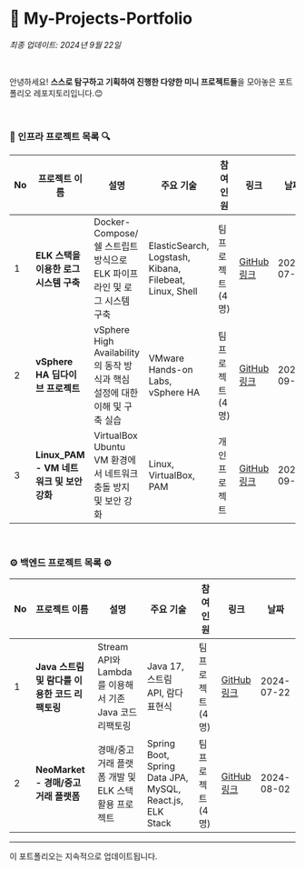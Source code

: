 # 🌱 My-Projects-Portfolio

_최종 업데이트: 2024년 9월 22일_

<br>

안녕하세요! **스스로 탐구하고 기획하여 진행한 다양한 미니 프로젝트들**을 모아놓은 포트폴리오 레포지토리입니다.😊 <br>

<br>

### 🔎 인프라 프로젝트 목록 🔍

| No  | 프로젝트 이름                            | 설명                                                                       | 주요 기술                                               | 참여<br> 인원     | 링크                                                          | 날짜       |
| --- | ---------------------------------------- | -------------------------------------------------------------------------- | ------------------------------------------------------- | ----------------- | ------------------------------------------------------------- | ---------- |
| 1   | **ELK 스택을 이용한 로그 시스템 구축**   | Docker-Compose/쉘 스트립트 방식으로 ELK 파이프라인 및 로그 시스템 구축     | ElasticSearch, Logstash, Kibana, Filebeat, Linux, Shell | 팀 프로젝트 (4명) | [GitHub 링크](https://github.com/lotuxsoo/fisa3_elk_pipeline) | 2024-07-19 |
| 2   | **vSphere HA 딥다이브 프로젝트**         | vSphere High Availability의 동작 방식과 핵심 설정에 대한 이해 및 구축 실습 | VMware Hands-on Labs, vSphere HA                        | 팀 프로젝트 (4명) | [GitHub 링크](https://github.com/fisa3-vmware/TIL)            | 2023-09-03 |
| 3   | **Linux_PAM - VM 네트워크 및 보안 강화** | VirtualBox Ubuntu VM 환경에서 네트워크 충돌 방지 및 보안 강화              | Linux, VirtualBox, PAM                                  | 개인 프로젝트     | [GitHub 링크](https://github.com/lotuxsoo/Linux_PAM)          | 2024-09-19 |

<br>

### ⚙️ 백엔드 프로젝트 목록 ⚙️

| No  | 프로젝트 이름                                  | 설명                                                   | 주요 기술                                                | 참여<br> 인원     | 링크                                                              | 날짜       |
| --- | ---------------------------------------------- | ------------------------------------------------------ | -------------------------------------------------------- | ----------------- | ----------------------------------------------------------------- | ---------- |
| 1   | **Java 스트림 및 람다를 이용한 코드 리팩토링** | Stream API와 Lambda를 이용해서 기존 Java 코드 리팩토링 | Java 17, 스트림 API, 람다 표현식                         | 팀 프로젝트 (4명) | [GitHub 링크](https://github.com/lotuxsoo/fisa3_Java_Refactoring) | 2024-07-22 |
| 2   | **NeoMarket - 경매/중고거래 플랫폼**           | 경매/중고거래 플랫폼 개발 및 ELK 스택 활용 프로젝트    | Spring Boot, Spring Data JPA, MySQL, React.js, ELK Stack | 팀 프로젝트 (4명) | [GitHub 링크](https://github.com/Neo-Market/BE-NeoMarket)         | 2024-08-02 |

---

이 포트폴리오는 지속적으로 업데이트됩니다.
